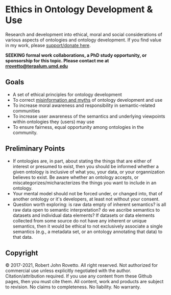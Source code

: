 # Ethics in Ontology Development & Use
Research and development into ethical, moral and social considerations of various aspects of ontologies and ontology development. If you find value in my work, please [support/donate here](https://gogetfunding.com/knowledge-organization-services-ontology-terminology-metadata-concept-analysis/).

**SEEKING formal work collaborations, a PhD study opportunity, or sponsorship for this topic. Please contact me at rrovetto@terpalum.umd.edu** 

## Goals
- A set of ethical principles for ontology development
- To correct [misinformation and myths](https://github.com/rrovetto/Ethical-Ontology-Development/blob/master/Myths-Of-Ontology-Development.md) of ontology development and use
- To increase moral awareness and responsibility in semantic-related communities
- To increase user awareness of the semantics and underlying viewpoints within ontologies they (users) may use
- To ensure fairness, equal opportunity among ontologies in the community. 

## Preliminary Points
- If ontologies are, in part, about stating the things that are either of interest or presumed to exist, then you should be informed whether a given ontology is inclusive of what you, your data, or your organnization believes to exist. Be aware whether an ontology accepts, or miscategorizes/micharacterizes the things you want to include in an ontology. 
- Your mental model should not be forced under, or changed into, that of another ontology or it's developers, at least not without your consent.
- Question worth exploring: is raw data empty of inherent semantics? is all raw data open to semantic interpretation? do we ascribe semantics to datasets and individual data elements? If datasets or data elements collected from some source do not have any inherent or unique semantics, then it would be ethical to not exclusively associate a single semantics (e.g., a metadata set, or an ontology annotating that data) to that data. 

## Copyright
© 2017-2021, Robert John Rovetto. All right reserved.
Not authorized for commercial use unless explicitly negotiated with the author. Citation/attribution required. If you use any content from these Github pages, then you must cite them. 
All content, work and products are subject to revision. No claims to completeness. No liability. No warranty.
